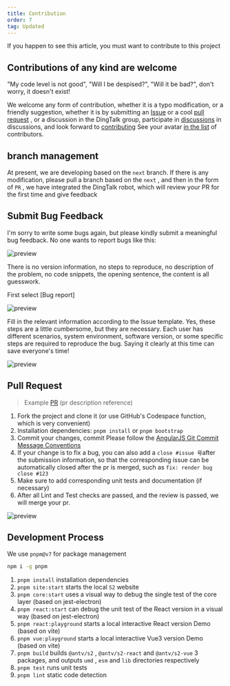 ```yaml
---
title: Contribution
order: 7
tag: Updated
---
```


If you happen to see this article, you must want to contribute to this project

## Contributions of any kind are welcome

"My code level is not good", "Will I be despised?", "Will it be bad?", don't worry, it doesn't exist!

We welcome any form of contribution, whether it is a typo modification, or a friendly suggestion, whether it is by submitting an [Issue](https://github.com/antvis/S2/issues/new/choose) or a cool [pull request](https://github.com/antvis/S2/pulls) , or a discussion in the DingTalk group, participate in [discussions](https://github.com/antvis/S2/discussions) in discussions, and look forward to [contributing](https://github.com/antvis/S2/graphs/contributors) See your avatar [in the list](https://github.com/antvis/S2/graphs/contributors) of contributors.

## branch management

At present, we are developing based on the `next` branch. If there is any modification, please pull a branch based on the `next` , and then in the form of `PR` , we have integrated the DingTalk robot, which will review your PR for the first time and give feedback

## Submit Bug Feedback

I'm sorry to write some bugs again, but please kindly submit a meaningful bug feedback. No one wants to report bugs like this:

![preview](https://gw.alipayobjects.com/zos/antfincdn/j0jUvKwT%26/dd59fe64-7108-4ad7-a544-e19d79eea890.png)

There is no version information, no steps to reproduce, no description of the problem, no code snippets, the opening sentence, the content is all guesswork.

First select \[Bug report]

![preview](https://gw.alipayobjects.com/zos/antfincdn/oAnzfiVl2/9d83b3e8-b05c-4475-b736-92c45448546a.png)

Fill in the relevant information according to the Issue template. Yes, these steps are a little cumbersome, but they are necessary. Each user has different scenarios, system environment, software version, or some specific steps are required to reproduce the bug. Saying it clearly at this time can save everyone's time!

![preview](https://gw.alipayobjects.com/zos/antfincdn/05O3p5nE5/d0d4b120-e5aa-4b51-918b-8a573f8fb794.png)

## Pull Request

> Example [PR](https://github.com/antvis/S2/pull/1652) (pr description reference)

1. Fork the project and clone it (or use GitHub's Codespace function, which is very convenient)
2. Installation dependencies: `pnpm install` or `pnpm bootstrap`
3. Commit your changes, commit Please follow the [AngularJS Git Commit Message Conventions](https://docs.google.com/document/d/1QrDFcIiPjSLDn3EL15IJygNPiHORgU1_OOAqWjiDU5Y/edit#heading=h.uyo6cb12dt6w)
4. If your change is to fix a bug, you can also add a `close #issue 号`after the submission information, so that the corresponding issue can be automatically closed after the pr is merged, such as `fix: render bug close #123`
5. Make sure to add corresponding unit tests and documentation (if necessary)
6. After all Lint and Test checks are passed, and the review is passed, we will merge your pr.

![preview](https://gw.alipayobjects.com/zos/antfincdn/ssOxFrycD/86339514-5f9a-4101-8690-e47c97cd8af5.png)

## Development Process

We use `pnpm@v7` for package management

```bash
npm i -g pnpm
```

1. `pnpm install` installation dependencies
2. `pnpm site:start` starts the local `S2` website
3. `pnpm core:start` uses a visual way to debug the single test of the core layer (based on jest-electron)
4. `pnpm react:start` can debug the unit test of the React version in a visual way (based on jest-electron)
5. `pnpm react:playground` starts a local interactive React version Demo (based on vite)
6. `pnpm vue:playground` starts a local interactive Vue3 version Demo (based on vite)
7. `pnpm build` builds `@antv/s2` , `@antv/s2-react` and `@antv/s2-vue` 3 packages, and outputs `umd` , `esm` and `lib` directories respectively
8. `pnpm test` runs unit tests
9. `pnpm lint` static code detection
